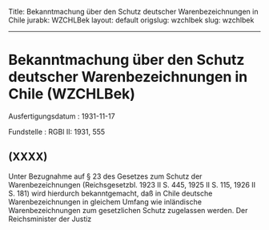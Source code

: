 Title: Bekanntmachung über den Schutz deutscher Warenbezeichnungen in Chile
jurabk: WZCHLBek
layout: default
origslug: wzchlbek
slug: wzchlbek

---

# Bekanntmachung über den Schutz deutscher Warenbezeichnungen in Chile (WZCHLBek)

Ausfertigungsdatum
:   1931-11-17

Fundstelle
:   RGBl II: 1931, 555



## (XXXX)

Unter Bezugnahme auf § 23 des Gesetzes zum Schutz der
Warenbezeichnungen (Reichsgesetzbl. 1923 II S. 445, 1925 II S. 115,
1926 II S. 181) wird hierdurch bekanntgemacht, daß in Chile deutsche
Warenbezeichnungen in gleichem Umfang wie inländische
Warenbezeichnungen zum gesetzlichen Schutz zugelassen werden.
Der Reichsminister der Justiz

